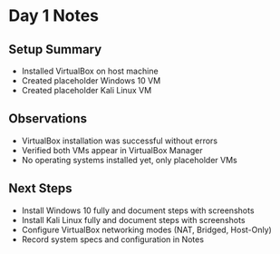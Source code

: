 # Day 1 Notes

## Setup Summary
- Installed VirtualBox on host machine  
- Created placeholder Windows 10 VM  
- Created placeholder Kali Linux VM  

## Observations
- VirtualBox installation was successful without errors  
- Verified both VMs appear in VirtualBox Manager  
- No operating systems installed yet, only placeholder VMs  

## Next Steps
- Install Windows 10 fully and document steps with screenshots  
- Install Kali Linux fully and document steps with screenshots  
- Configure VirtualBox networking modes (NAT, Bridged, Host-Only)  
- Record system specs and configuration in Notes

